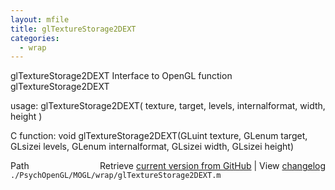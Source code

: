 ```yaml
---
layout: mfile
title: glTextureStorage2DEXT
categories:
  - wrap
---
```


glTextureStorage2DEXT  Interface to OpenGL function glTextureStorage2DEXT

usage:  glTextureStorage2DEXT\( texture, target, levels, internalformat, width, height \)

C function:  void glTextureStorage2DEXT\(GLuint texture, GLenum target, GLsizei levels, GLenum internalformat, GLsizei width, GLsizei height\)


<div class="code_header" style="text-align:right;">
  <span style="float:left;">Path&nbsp;&nbsp;</span> <span class="counter">Retrieve <a href=
  "https://raw.github.com/Psychtoolbox-3/Psychtoolbox-3/beta/./PsychOpenGL/MOGL/wrap/glTextureStorage2DEXT.m">current version from GitHub</a> | View <a href=
  "https://github.com/Psychtoolbox-3/Psychtoolbox-3/commits/beta/./PsychOpenGL/MOGL/wrap/glTextureStorage2DEXT.m">changelog</a></span>
</div>
<div class="code">
  <code>./PsychOpenGL/MOGL/wrap/glTextureStorage2DEXT.m</code>
</div>
